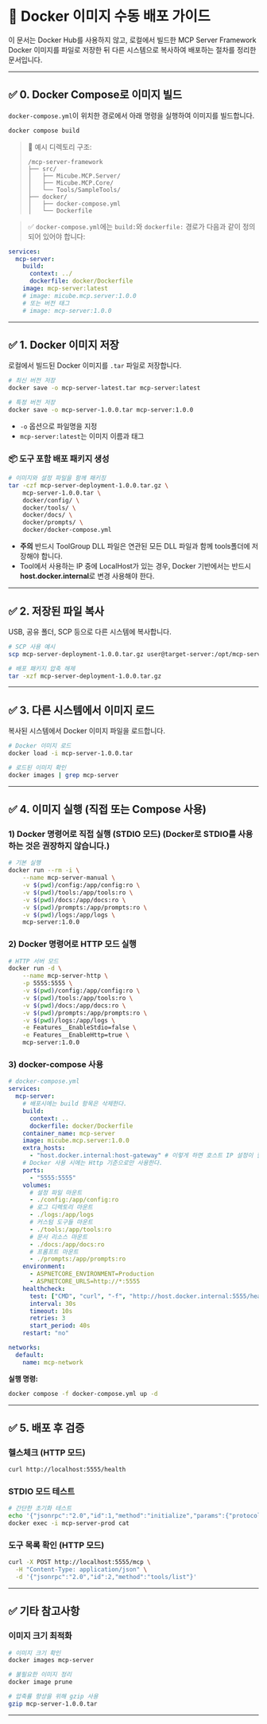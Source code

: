 # 🐳 Docker 이미지 수동 배포 가이드

이 문서는 Docker Hub를 사용하지 않고, 로컬에서 빌드한 MCP Server Framework Docker 이미지를 파일로 저장한 뒤 다른 시스템으로 복사하여 배포하는 절차를 정리한 문서입니다.

---

## ✅ 0. Docker Compose로 이미지 빌드

`docker-compose.yml`이 위치한 경로에서 아래 명령을 실행하여 이미지를 빌드합니다.

```bash
docker compose build
```

> 📁 예시 디렉토리 구조:
> 
> ```
> /mcp-server-framework
> ├── src/
> │   ├── Micube.MCP.Server/
> │   ├── Micube.MCP.Core/
> │   └── Tools/SampleTools/
> ├── docker/
> │   ├── docker-compose.yml
> │   └── Dockerfile
> ```

> ✅ `docker-compose.yml`에는 `build:`와 `dockerfile:` 경로가 다음과 같이 정의되어 있어야 합니다:

```yaml
services:
  mcp-server:
    build:
      context: ../
      dockerfile: docker/Dockerfile
    image: mcp-server:latest
    # image: micube.mcp.server:1.0.0
    # 또는 버전 태그
    # image: mcp-server:1.0.0
```

---

## ✅ 1. Docker 이미지 저장

로컬에서 빌드된 Docker 이미지를 `.tar` 파일로 저장합니다.

```bash
# 최신 버전 저장
docker save -o mcp-server-latest.tar mcp-server:latest

# 특정 버전 저장
docker save -o mcp-server-1.0.0.tar mcp-server:1.0.0
```

* `-o` 옵션으로 파일명을 지정
* `mcp-server:latest`는 이미지 이름과 태그

### 📦 도구 포함 배포 패키지 생성

```bash
# 이미지와 설정 파일을 함께 패키징
tar -czf mcp-server-deployment-1.0.0.tar.gz \
    mcp-server-1.0.0.tar \
    docker/config/ \
    docker/tools/ \
    docker/docs/ \
    docker/prompts/ \
    docker/docker-compose.yml
```

* **주의** 반드시 ToolGroup DLL 파일은 연관된 모든 DLL 파일과 함께 tools폴더에 저장해야 합니다.
* Tool에서 사용하는 IP 중에 LocalHost가 있는 경우, Docker 기반에서는 반드시 **host.docker.internal**로 변경 사용해야 한다.

---

## ✅ 2. 저장된 파일 복사

USB, 공유 폴더, SCP 등으로 다른 시스템에 복사합니다.

```bash
# SCP 사용 예시
scp mcp-server-deployment-1.0.0.tar.gz user@target-server:/opt/mcp-server/

# 배포 패키지 압축 해제
tar -xzf mcp-server-deployment-1.0.0.tar.gz
```

---

## ✅ 3. 다른 시스템에서 이미지 로드

복사된 시스템에서 Docker 이미지 파일을 로드합니다.

```bash
# Docker 이미지 로드
docker load -i mcp-server-1.0.0.tar

# 로드된 이미지 확인
docker images | grep mcp-server
```

---

## ✅ 4. 이미지 실행 (직접 또는 Compose 사용)

### 1) Docker 명령어로 직접 실행 (STDIO 모드)  (Docker로 STDIO를 사용하는 것은 권장하지 않습니다.)

```bash
# 기본 실행
docker run --rm -i \
    --name mcp-server-manual \
    -v $(pwd)/config:/app/config:ro \
    -v $(pwd)/tools:/app/tools:ro \
    -v $(pwd)/docs:/app/docs:ro \
    -v $(pwd)/prompts:/app/prompts:ro \
    -v $(pwd)/logs:/app/logs \
    mcp-server:1.0.0
```

### 2) Docker 명령어로 HTTP 모드 실행

```bash
# HTTP 서버 모드
docker run -d \
    --name mcp-server-http \
    -p 5555:5555 \
    -v $(pwd)/config:/app/config:ro \
    -v $(pwd)/tools:/app/tools:ro \
    -v $(pwd)/docs:/app/docs:ro \
    -v $(pwd)/prompts:/app/prompts:ro \
    -v $(pwd)/logs:/app/logs \
    -e Features__EnableStdio=false \
    -e Features__EnableHttp=true \
    mcp-server:1.0.0
```

### 3) docker-compose 사용

```yaml
# docker-compose.yml
services:
  mcp-server:
    # 배포시에는 build 항목은 삭제한다.
    build:
      context: ..
      dockerfile: docker/Dockerfile
    container_name: mcp-server
    image: micube.mcp.server:1.0.0
    extra_hosts:
      - "host.docker.internal:host-gateway" # 이렇게 하면 호스트 IP 설정이 필요한 곳에서는  host.docker.internal <- 이렇게 쓰면 된다.  
    # Docker 사용 시에는 Http 기준으로만 사용한다.
    ports:
      - "5555:5555"
    volumes:
      # 설정 파일 마운트
      - ./config:/app/config:ro
      # 로그 디렉토리 마운트
      - ./logs:/app/logs
      # 커스텀 도구들 마운트
      - ./tools:/app/tools:ro
      # 문서 리소스 마운트
      - ./docs:/app/docs:ro
      # 프롬프트 마운트
      - ./prompts:/app/prompts:ro
    environment:
      - ASPNETCORE_ENVIRONMENT=Production
      - ASPNETCORE_URLS=http://*:5555
    healthcheck:
      test: ["CMD", "curl", "-f", "http://host.docker.internal:5555/health"]
      interval: 30s
      timeout: 10s
      retries: 3
      start_period: 40s
    restart: "no"  

networks:
  default:
    name: mcp-network
```

**실행 명령:**
```bash
docker compose -f docker-compose.yml up -d
```

---

## ✅ 5. 배포 후 검증

### 헬스체크 (HTTP 모드)
```bash
curl http://localhost:5555/health
```

### STDIO 모드 테스트
```bash
# 간단한 초기화 테스트
echo '{"jsonrpc":"2.0","id":1,"method":"initialize","params":{"protocolVersion":"2025-06-18","clientInfo":{"name":"TestClient","version":"1.0"},"capabilities":{}}}' | \
docker exec -i mcp-server-prod cat
```

### 도구 목록 확인 (HTTP 모드)
```bash
curl -X POST http://localhost:5555/mcp \
  -H "Content-Type: application/json" \
  -d '{"jsonrpc":"2.0","id":2,"method":"tools/list"}'
```

---

## ✅ 기타 참고사항

### 이미지 크기 최적화
```bash
# 이미지 크기 확인
docker images mcp-server

# 불필요한 이미지 정리
docker image prune

# 압축률 향상을 위해 gzip 사용
gzip mcp-server-1.0.0.tar
```

---
